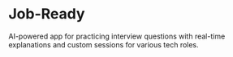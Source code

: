 # Job-Ready
AI-powered app for practicing interview questions with real-time explanations and custom sessions for various tech roles.
